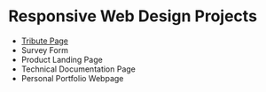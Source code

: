 # Responsive Web Design Projects

* [Tribute Page](https://learn.freecodecamp.org/responsive-web-design/responsive-web-design-projects/build-a-tribute-page/)
* Survey Form
* Product Landing Page
* Technical Documentation Page
* Personal Portfolio Webpage